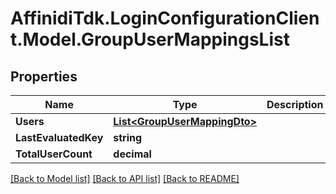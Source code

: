 # AffinidiTdk.LoginConfigurationClient.Model.GroupUserMappingsList

## Properties

Name | Type | Description | Notes
------------ | ------------- | ------------- | -------------
**Users** | [**List&lt;GroupUserMappingDto&gt;**](GroupUserMappingDto.md) |  | [optional] 
**LastEvaluatedKey** | **string** |  | [optional] 
**TotalUserCount** | **decimal** |  | [optional] 

[[Back to Model list]](../README.md#documentation-for-models) [[Back to API list]](../README.md#documentation-for-api-endpoints) [[Back to README]](../README.md)


